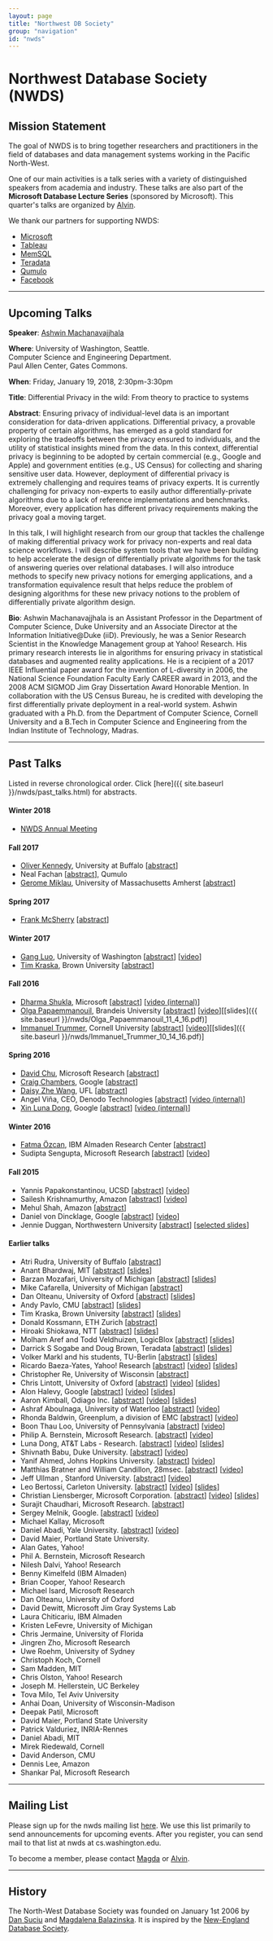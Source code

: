 ```yaml
---
layout: page
title: "Northwest DB Society"
group: "navigation"
id: "nwds"
---
```


# Northwest Database Society (NWDS)

## Mission Statement
The goal of NWDS is to bring together researchers and practitioners in the field of databases and data management systems working in the Pacific North-West.

One of our main activities is a talk series with a variety of distinguished speakers from academia and industry. These talks are also part of the **Microsoft Database Lecture Series** (sponsored by Microsoft). This quarter's talks are organized by [Alvin](http://www.cs.washington.edu/homes/akcheung/).

We thank our partners for supporting NWDS:
* [Microsoft](http://www.microsoft.com)
* [Tableau](http://www.tableau.com)
* [MemSQL](http://www.memsql.com)
* [Teradata](http://www.teradata.com)
* [Qumulo](http://qumulo.com)
* [Facebook](http://www.facebook.com)

---

##  Upcoming Talks
<p><a name="Ashwin_Machanavajjhala_01_19_18"></a>
<strong>Speaker</strong>: <a href="https://users.cs.duke.edu/~ashwin">Ashwin Machanavajjhala</a></p>

<p><strong>Where</strong>: University of Washington, Seattle.<br>
Computer Science and Engineering Department.<br>
Paul Allen Center, Gates Commons.</p>

<p><strong>When</strong>: 
Friday, January 19, 2018, 2:30pm-3:30pm</p>

<p><strong>Title</strong>:
Differential Privacy in the wild: From theory to practice to systems
</p>

<p><strong>Abstract</strong>:
Ensuring privacy of individual-level data is an important consideration for data-driven applications. Differential privacy, a provable property of certain algorithms, has emerged as a gold standard for exploring the tradeoffs between the privacy ensured to individuals, and the utility of statistical insights mined from the data. In this context, differential privacy is beginning to be adopted by certain commercial (e.g., Google and Apple) and government entities (e.g., US Census) for collecting and sharing sensitive user data. However, deployment of differential privacy is extremely challenging and requires teams of privacy experts.  It is currently challenging for privacy non-experts to easily author differentially-private algorithms due to a lack of reference implementations and benchmarks. Moreover, every application has different privacy requirements making the privacy goal a moving target. </p>

<p>
In this talk, I will highlight research from our group that tackles the challenge of making differential privacy work for privacy non-experts and real data science workflows. I will describe system tools that we have been building to help accelerate the design of differentially private algorithms for the task of answering queries over relational databases. I will also introduce methods to specify new privacy notions for emerging applications, and a transformation equivalence result that helps reduce the problem of designing algorithms for these new privacy notions to the problem of differentially private algorithm design.
</p>


<p><strong>Bio</strong>:
Ashwin Machanavajjhala is an Assistant Professor in the Department of Computer Science, Duke University and an Associate Director at the Information Initiative@Duke (iiD). Previously, he was a Senior Research Scientist in the Knowledge Management group at Yahoo! Research. His primary research interests lie in algorithms for ensuring privacy in statistical databases and augmented reality applications. He is a recipient of a 2017 IEEE Influential paper award for the invention of L-diversity in 2006, the National Science Foundation Faculty Early CAREER award in 2013, and the 2008 ACM SIGMOD Jim Gray Dissertation Award Honorable Mention. In collaboration with the US Census Bureau, he is credited with developing the first differentially private deployment in a real-world system. Ashwin graduated with a Ph.D. from the Department of Computer Science, Cornell University and a B.Tech in Computer Science and Engineering from the Indian Institute of Technology, Madras.
</p>

---

##  Past Talks

Listed in reverse chronological order. Click [here]({{ site.baseurl }}/nwds/past_talks.html) for abstracts.

#### Winter 2018

* [NWDS Annual Meeting](http://db.cs.washington.edu/events/database_day/2018/database_day_2018.html)

#### Fall 2017

* [Oliver Kennedy](https://odin.cse.buffalo.edu/people/oliver_kennedy.html), University at Buffalo [[abstract](past_talks.html#Oliver_Kennedy_12_11_17)]
* Neal Fachan [[abstract](past_talks.html#Neal_Fachan_12_08_17)], Qumulo
* [Gerome Miklau](http://people.cs.umass.edu/~miklau/), University of Massachusetts Amherst [[abstract](past_talks.html#Gerome_Miklau_11_17_17)] 

#### Spring 2017

* [Frank McSherry](https://github.com/frankmcsherry) [[abstract](past_talks.html#Frank_McSherry_5_26_17)]

#### Winter 2017

* [Gang Luo](http://pages.cs.wisc.edu/~gangluo/), University of Washington [[abstract](past_talks.html#Gang_Luo_1_27_17)] [[video](https://youtu.be/t-KwQkhoEME)]
* [Tim Kraska](http://cs.brown.edu/~kraskat), Brown University [[abstract](past_talks.html#Tim_Kraska_1_17_17)]

#### Fall 2016

*   [Dharma Shukla](http://www.dharmashukla.com), Microsoft [[abstract](past_talks.html#Dharma_Shukla_11_18_16)]
    [[video (internal)](https://drive.google.com/a/cs.washington.edu/file/d/0Bw5T4EGrE-IJcnV0U1dRWG9wc2s/view?usp=sharing_eixpa_nl&ts=5835f5b0)]
*   [Olga Papaemmanouil](http://www.cs.brandeis.edu/~olga/home.html), Brandeis University [[abstract](past_talks.html#Olga_Papaemmanouil_11_4_16)] [[video](https://www.youtube.com/watch?v=oH60uVu6bPE)][[slides]({{ site.baseurl }}/nwds/Olga_Papaemmanouil_11_4_16.pdf)]
*   [Immanuel Trummer](http://www.itrummer.org), Cornell University [[abstract](past_talks.html#Immanuel_Trummer_10_14_16)] [[video](https://www.youtube.com/watch?v=Dm1_r5tUMu0)][[slides]({{ site.baseurl }}/nwds/Immanuel_Trummer_10_14_16.pdf)]

#### Spring 2016

*   [David Chu](http://www.bawakayi.com/davidchu), Microsoft Research [[abstract](past_talks.html#david_chu_05_27_16)]
*   [Craig Chambers](http://research.google.com/pubs/author4707.html), Google [[abstract](past_talks.html#craig_chambers_05_18_16)]
*   [Daisy Zhe Wang](http://dsr.cise.ufl.edu/daisyw/), UFL [[abstract](past_talks.html#daisy_wang_05_16_16)]
*   Angel Viña, CEO, Denodo Technologies [[abstract](past_talks.html#angel_vina_05_06_16)] [[video (internal)](https://drive.google.com/a/cs.washington.edu/file/d/0Bw5T4EGrE-IJSm02YUdMeGZYODg/view?usp=sharing_eid&ts=573a2953)]    
*   [Xin Luna Dong](http://lunadong.com/), Google 
    [[abstract](past_talks.html#xin_dong_03_31_16)] [[video (internal)](https://drive.google.com/a/cs.washington.edu/file/d/0B801X-XPoh5IXzdmUk1BVUlFTlE/view?usp=sharing)]

#### Winter 2016
*   [Fatma Özcan](http://researcher.ibm.com/researcher/view.php?person=us-fozcan), IBM Almaden Research Center [[abstract](past_talks.html#fatma_ozcan_03_4_16)]
*   Sudipta Sengupta, Microsoft Research [[abstract](past_talks.html#sudipta_sengupta_01_29_16)] [[video](https://www.youtube.com/watch?v=Pr-b9stpAV4&feature=youtu.be)]

#### Fall 2015
*   Yannis Papakonstantinou, UCSD [[abstract](past_talks.html#yannis_papakonstantinou_12_11_15)] [[video](https://www.youtube.com/watch?v=SXsEAa4xxxI)]
*   Sailesh Krishnamurthy, Amazon [[abstract](past_talks.html#sailesh_krishnamurthy_11_13_15)] [[video](https://www.youtube.com/watch?v=uW3-WGc0wPo)]
*   Mehul Shah, Amazon [[abstract](past_talks.html#mehul_shah_10_23_15)]
*   Daniel von Dincklage, Google [[abstract](past_talks.html#daniel_von_dincklage_10_09_15)] [[video](https://www.youtube.com/watch?v=SP9zS43FRzQ)]
*   Jennie Duggan, Northwestern University [[abstract](past_talks.html#jennie_duggan_10_02_15)] [[selected slides](http://nwds.cs.washington.edu/files/nwds/pdf/nwds-2015-10-02-Duggan-virtual-experiments.pdf)]

#### Earlier talks
*   Atri Rudra, University of Buffalo [[abstract](past_talks.html#atri_rudra_06_29_15)]
*   Anant Bhardwaj, MIT [[abstract](past_talks.html#anant_bhardwaj_01_19_15)] [[slides](http://nwds.cs.washington.edu/files/nwds/pdf/anantb-datahub-talk.pdf)]
*   Barzan Mozafari, University of Michigan [[abstract](past_talks.html#barzan_mozafari_11_22_13)] [[slides](http://nwds.cs.washington.edu/files/nwds/pdf/UW-Google-published.pdf)]
*   Mike Cafarella, University of Michigan [[abstract](past_talks.html#mike_cafarella_11_15_13)]
*   Dan Olteanu, University of Oxford [[abstract](past_talks.html#dan_olteanu_11_8_13)] [[slides](http://nwds.cs.washington.edu/files/nwds/pdf/fdb.pdf)]
*   Andy Pavlo, CMU [[abstract](past_talks.html#andy_pavlo_11_1_13)] [[slides](http://nwds.cs.washington.edu/files/nwds/pdf/newsql2013-uw.pdf)]
*   Tim Kraska, Brown University [[abstract](past_talks.html#tim_kraska_10_25_13)] [[slides](http://nwds.cs.washington.edu/files/nwds/pdf/2013-MLbase-UW.pdf)]
*   Donald Kossmann, ETH Zurich [[abstract](past_talks.html#kossmann_08_02_13)]
*   Hiroaki Shiokawa, NTT [[abstract](past_talks.html#shiokawa_07_19_13)] [[slides](http://nwds.cs.washington.edu/files/nwds/pdf/Shiokawa.pdf)]
*   Molham Aref and Todd Veldhuizen, LogicBlox [[abstract](past_talks.html#logicblox_1_2_2013)] [[slides](not_available_yet)]
*   Darrick S Sogabe and Doug Brown, Teradata [[abstract](past_talks.html#teradata_22_2_2013)] [[slides](not_available_yet)]
*   Volker Markl and his students, TU-Berlin [[abstract](past_talks.html#Stratosphere_2_10_12)] [[slides](not_available_yet)]
*   Ricardo Baeza-Yates, Yahoo! Research [[abstract](past_talks.html#ricardo_baeza-yates_14_5_12)] [[video](https://tegr.it/y/or1b)] [[slides](http://nwds.cs.washington.edu/files/nwds/pdf/Distributed-WR.pdf)]
*   Christopher Re, University of Wisconsin [[abstract](past_talks.html#chris_re_13_4_12)]
*   Chris Lintott, University of Oxford [[abstract](past_talks.html#chris_lintott_16_4_12)] [[video](https://tegr.it/y/or1f)] [[slides](http://nwds.cs.washington.edu/files/nwds/pdf/chris_lintott.ppt)]
*   Alon Halevy, Google [[abstract](past_talks.html#alon_halevy_11_1_12)] [[video](https://tegr.it/y/90l8)] [[slides](http://nwds.cs.washington.edu/files/nwds/pdf/alon_halevy_11_1_12.pdf)]
*   Aaron Kimball, Odiago Inc. [[abstract](past_talks.html#aaron_kimball_12_9_11)] [[video](https://tegr.it/y/8rzi)] [[slides](http://nwds.cs.washington.edu/files/nwds/pdf/aaron_kimball.pdf)]
*   Ashraf Aboulnaga, University of Waterloo [[abstract](past_talks.html#ashraf_aboulnaga_11_16_11)] [[video](http://nwds.cs.washington.edu/files/nwds/video/Ashraf_Aboulnaga_-_High_Availability_for_Database_Systems_in_Cloud_Computing_Environments_default.mp4)]
*   Rhonda Baldwin, Greenplum, a division of EMC [[abstract](past_talks.html#rhonda_baldwin_11_14_11)] [[video](http://nwds.cs.washington.edu/files/nwds/video/Rhonda_Baldwin_-_Research_At_Greenplum_default.mp4)]
*   Boon Thau Loo, University of Pennsylvania [[abstract](past_talks.html#boon_thau_loo_11_11_11)] [[video](http://nwds.cs.washington.edu/files/nwds/video/Boon_Thau_Loo_-_Evolving_the_Internet_with_Declarative_Networking_default.mp4)]
*   Philip A. Bernstein, Microsoft Research. [[abstract](past_talks.html#phil_bernstein_9-32-2011)] [[video](http://nwds.cs.washington.edu/files/nwds/video/Optimistic_Concurrency_Control_by_Melding_Trees_default.mp4)]
*   Luna Dong, AT&amp;T Labs - Research. [[abstract](past_talks.html#luna_dong_8-26-2011)] [[video](http://nwds.cs.washington.edu/files/nwds/video/SOLOMON__Seeking_the_Truth_Via_Copying_Detection_-_Video_default_d9aab3ac.mp4)] [[slides](http://nwds.cs.washington.edu/files/nwds/pdf/solomon.pptx)]
*   Shivnath Babu, Duke University. [[abstract](past_talks.html#shivnath_babu_8-3-2011)] [[video](http://nwds.cs.washington.edu/files/nwds/video/MADDER_and_Self-Tuning_Data_Analytics_on_Hadoop_with_Starfish_default.mp4)]
*   Yanif Ahmed, Johns Hopkins University. [[abstract](past_talks.html#yanif_ahmed_15-7-2011)] [[video](http://nwds.cs.washington.edu/files/nwds/video/DB_Toaster_default.mp4)]
*   Matthias Bratner and William Candillon, 28msec. [[abstract](past_talks.html#bratner_candillon_6-7-2011)] [[video](http://nwds.cs.washington.edu/files/nwds/video/XQuery_in_the_Cloud_-_laptop_default.mp4)]
*   Jeff Ullman , Stanford University. [[abstract](past_talks.html#jeff_ullman_29-4-2011)] [[video](http://nwds.cs.washington.edu/files/nwds/video/jeff_talk_pow_default.mp4)]
*   Leo Bertossi, Carleton University. [[abstract](past_talks.html#leo_bertossi_4-11-11)] [[video](http://nwds.cs.washington.edu/files/nwds/video/Bertossi_slide_default.mp4)] [[slides](http://nwds.cs.washington.edu/files/nwds/pdf/p2pTalk11.pdf)]
*   Christian Liensberger, Microsoft Corporation. [[abstract](past_talks.html#christian_liensberger_4-8-11)] [[video](http://nwds.cs.washington.edu/files/nwds/video/Christian_talk_default.mp4)] [[slides](http://nwds.cs.washington.edu/files/nwds/pdf/Presentation.pdf)]
*   Surajit Chaudhari, Microsoft Research. [[abstract](past_talks.html#surajit_chaudhari_2-25-11)]
*   Sergey Melnik, Google. [[abstract](past_talks.html#sergey_melnik_10-3-10)] [[video](http://nwds.cs.washington.edu/files/nwds/video/Fri__Dec_3_2010_at_12_06_PM_default_7c582433.mp4)]
*   Michael Kallay, Microsoft
*   Daniel Abadi, Yale University. [[abstract](past_talks.html#daniel_abadi_7-30-10)] [[video](http://nwds.cs.washington.edu/files/nwds/video/Friday__July_30__2010_at_10_35_49_AM_default_a623b308.mp4)]
*   David Maier, Portland State University.
*   Alan Gates, Yahoo!
*   Phil A. Bernstein, Microsoft Research
*   Nilesh Dalvi, Yahoo! Research
*   Benny Kimelfeld (IBM Almaden)
*   Brian Cooper, Yahoo! Research
*   Michael Isard, Microsoft Research
*   Dan Olteanu, University of Oxford
*   David Dewitt, Microsoft Jim Gray Systems Lab
*   Laura Chiticariu, IBM Almaden
*   Kristen LeFevre, University of Michigan
*   Chris Jermaine, University of Florida
*   Jingren Zho, Microsoft Research
*   Uwe Roehm, University of Sydney
*   Christoph Koch, Cornell
*   Sam Madden, MIT
*   Chris Olston, Yahoo! Research
*   Joseph M. Hellerstein, UC Berkeley
*   Tova Milo, Tel Aviv University
*   Anhai Doan, University of Wisconsin-Madison
*   Deepak Patil, Microsoft
*   David Maier, Portland State University
*   Patrick Valduriez, INRIA-Rennes
*   Daniel Abadi, MIT
*   Mirek Riedewald, Cornell
*   David Anderson, CMU
*   Dennis Lee, Amazon
*   Shankar Pal, Microsoft Research

___

## Mailing List

Please sign up for the nwds mailing list [here](http://mailman.cs.washington.edu/mailman/listinfo/nwds). We
use this list primarily to send announcements for upcoming events. After you register, you can send mail to that list at nwds at cs.washington.edu.

To become a member, please contact [Magda](http://www.cs.washington.edu/homes/magda/) or [Alvin](http://www.cs.washington.edu/homes/akcheung/).

___

## History

The North-West Database Society was founded on January 1st 2006 by [Dan Suciu](http://www.cs.washington.edu/homes/suciu/) and
[Magdalena Balazinska](http://www.cs.washington.edu/homes/magda/). It is inspired by the [New-England Database Society](http://www.cse.uconn.edu/neds/).
